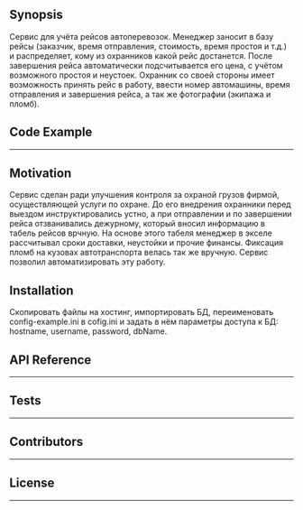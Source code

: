 ## Synopsis

Сервис для учёта рейсов автоперевозок. Менеджер заносит в базу рейсы (заказчик, время отправления, стоимость, время простоя и т.д.) и распределяет, кому из охранников какой рейс достанется. После завершения рейса автоматически подсчитывается его цена, с учётом возможного простоя и неустоек. Охранник со своей стороны имеет возможность принять рейс в работу, ввести номер автомашины, время отправления и завершения рейса, а так же фотографии (экипажа и пломб).

## Code Example

---

## Motivation

Сервис сделан ради улучшения контроля за охраной грузов фирмой, осуществляющей услуги по охране. До его внедрения охранники перед выездом инструктировались устно, а при отправлении и по завершении рейса отзванивались дежурному, который вносил информацию в табель рейсов врчную. На основе этого табеля менеджер в экселе рассчитывал сроки доставки, неустойки и прочие финансы. Фиксация пломб на кузовах автотранспорта велась так же вручную. Сервис позволил автоматизировать эту работу.

## Installation

Скопировать файлы на хостинг, импортировать БД, переименовать config-example.ini в cofig.ini и задать в нём параметры доступа к БД: hostname, username, password, dbName.

## API Reference

---

## Tests

---

## Contributors

---

## License

---

